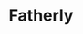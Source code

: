 ---
facebook: https://facebook.com/FatherlyHQ
instagram: https://instagram.com/Fatherly
logohandle: fatherly
pinterest: https://pinterest.com/FatherlyHQ
sort: fatherly
title: Fatherly
twitter: https://x.com/FatherlyHQ
website: https://www.fatherly.com/
---